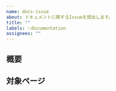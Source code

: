 ```yaml
---
name: docs-issue
about: ドキュメントに関するIssueを提出します。
title: ""
labels: ✨documentation
assignees: ""
---
```


<!--

    Issueを開ける前に:
    1. 既に同じIssueが開かれていないか確認してください。
    2. できるだけ詳細に書いてください。

-->

## 概要

## 対象ページ
